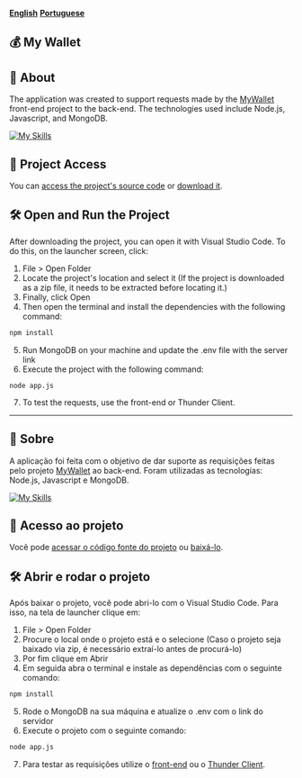 [**English**](#moneybag-my-wallet)
[**Portuguese**](#-sobre)

## :moneybag: My Wallet

## 📝 About

The application was created to support requests made by the [MyWallet](https://github.com/ccarlaa/mywallet-front) front-end project to the back-end. The technologies used include Node.js, Javascript, and MongoDB.

[![My Skills](https://skills.thijs.gg/icons?i=nodejs,javascript,mongodb&theme=light)](https://skills.thijs.gg)

## 📁 Project Access

You can [access the project's source code](https://github.com/ccarlaa/mywallet-back) or [download it](https://github.com/ccarlaa/mywallet-back/archive/refs/heads/main.zip).

## 🛠️ Open and Run the Project

After downloading the project, you can open it with Visual Studio Code. To do this, on the launcher screen, click:

1. File > Open Folder
2. Locate the project's location and select it (If the project is downloaded as a zip file, it needs to be extracted before locating it.)
3. Finally, click Open
4. Then open the terminal and install the dependencies with the following command:

```bash
npm install 
```
5. Run MongoDB on your machine and update the .env file with the server link
6. Execute the project with the following command:

```
node app.js
```
7. To test the requests, use the front-end or Thunder Client.

***
## 📝 Sobre

A aplicação foi feita com o objetivo de dar suporte as requisições feitas pelo projeto [MyWallet](https://github.com/ccarlaa/mywallet-front) ao back-end. Foram utilizadas as tecnologias: Node.js, Javascript e MongoDB.

[![My Skills](https://skills.thijs.gg/icons?i=nodejs,javascript,mongodb&theme=light)](https://skills.thijs.gg)

## 📁 Acesso ao projeto

Você pode [acessar o código fonte do projeto](https://github.com/ccarlaa/mywallet-back) ou [baixá-lo](https://github.com/ccarlaa/mywallet-back/archive/refs/heads/main.zip).

## 🛠️ Abrir e rodar o projeto

Após baixar o projeto, você pode abri-lo com o Visual Studio Code. Para isso, na tela de launcher clique em:

1. File > Open Folder
2. Procure o local onde o projeto está e o selecione (Caso o projeto seja baixado via zip, é necessário extraí-lo antes de procurá-lo)
3. Por fim clique em Abrir
4. Em seguida abra o terminal e instale as dependências com o seguinte comando:

```bash
npm install 
```
5. Rode o MongoDB na sua máquina e atualize o .env com o link do servidor
6. Execute o projeto com o seguinte comando:

```bash
node app.js
```
7. Para testar as requisições utilize o [front-end](https://github.com/ccarlaa/mywallet-front) ou o [Thunder Client](https://github.com/rangav/thunder-client-support).
